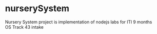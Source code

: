 # nurserySystem
Nursery System project is implementation of nodejs labs for ITI 9 months OS Track 43 intake
